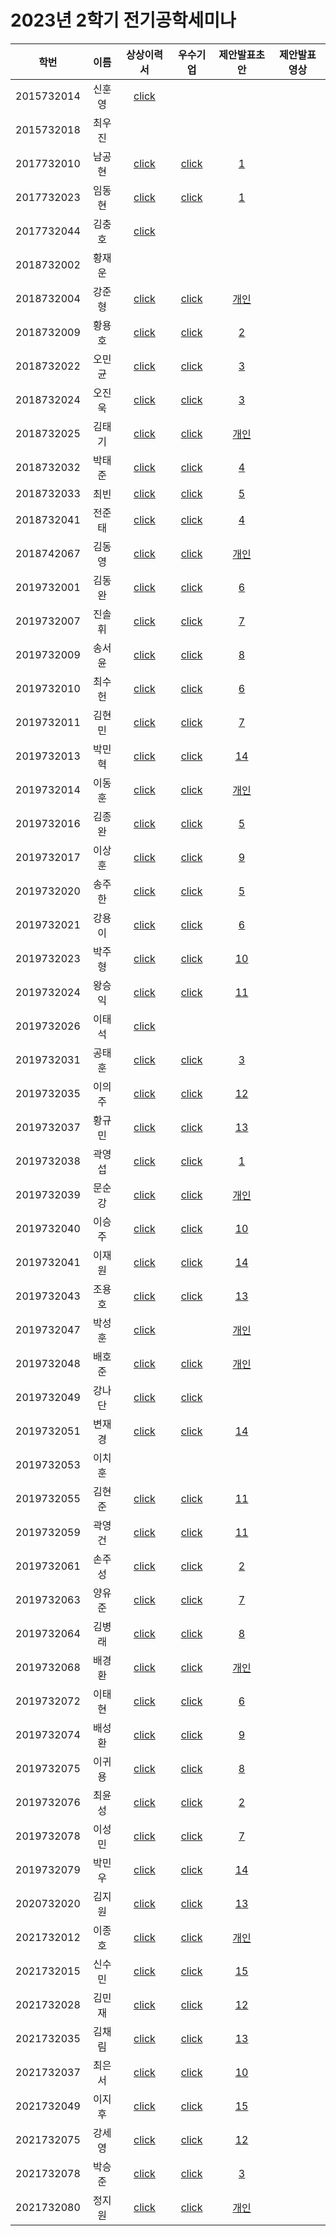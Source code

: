 # 2023년 2학기 전기공학세미나

|학번|이름|상상이력서|우수기업|제안발표초안|제안발표영상|
|:--:|:--:|:--:|:--:|:--:|:--:|
|2015732014|신훈영|[click](https://github.com/Jun-ga/electrical_engineering_seminar/files/13656048/2015732014UA_._.pdf)|||
|2015732018|최우진||||
|2017732010|남공현|[click](https://github.com/Jun-ga/electrical_engineering_seminar/files/13656061/2017732010UA_._._2017732010_.pdf)|[click](https://github.com/Jun-ga/electrical_engineering_seminar/files/13656343/2017732010UA_._._2017732010_.pdf)|[1](https://github.com/Jun-ga/electrical_engineering_seminar/files/13656395/2017732010UA_._.OBC.1.pptx)|
|2017732023|임동현|[click](https://github.com/Jun-ga/electrical_engineering_seminar/files/13656062/2017732023UA_._2017732023_.pdf)|[click](https://github.com/Jun-ga/electrical_engineering_seminar/files/13656224/2017732023UA_._2017732023.pdf)|[1](https://github.com/Jun-ga/electrical_engineering_seminar/files/13656419/2017732023UA_._.OBC.pptx)|
|2017732044|김충호|[click](https://github.com/Jun-ga/electrical_engineering_seminar/files/13656064/2017732044UA_._.pdf)||||
|2018732002|황재운|||||
|2018732004|강준형|[click](https://github.com/Jun-ga/electrical_engineering_seminar/files/13656068/2018732004UA_._2018732004_._.pdf)|[click](https://github.com/Jun-ga/electrical_engineering_seminar/files/13656225/2018732004UA_._2018732004_.pdf)|[개인](https://github.com/Jun-ga/electrical_engineering_seminar/files/13656425/2018732004UA_._2018732004_.pptx)|
|2018732009|황용호|[click](https://github.com/Jun-ga/electrical_engineering_seminar/files/13656077/2018732009UA_._._2018732009_.-.Colaboratory.pdf)|[click](https://github.com/Jun-ga/electrical_engineering_seminar/files/13656226/2018732009UA_._._.2018732009_.pdf)|[2](https://github.com/Jun-ga/electrical_engineering_seminar/files/13656427/2018732009UA_._._2018732009_.pptx)|
|2018732022|오민균|[click](https://github.com/Jun-ga/electrical_engineering_seminar/files/13656079/2018732022UA_._.ipynb.-.Colaboratory.pdf)|[click](https://github.com/Jun-ga/electrical_engineering_seminar/files/13656228/2018732022UA_._2018732022_.pdf)|[3](https://github.com/Jun-ga/electrical_engineering_seminar/files/13656567/_.ppt.pptx)|
|2018732024|오진욱|[click](https://github.com/Jun-ga/electrical_engineering_seminar/files/13656085/2018732024UA_._2018732024_._.1.pdf)|[click](https://github.com/Jun-ga/electrical_engineering_seminar/files/13656229/2018732024UA_._2018732024_._.pdf)|[3](https://github.com/Jun-ga/electrical_engineering_seminar/files/13656430/2018732024UA_._._.ppt.zip)|
|2018732025|김태기|[click](https://github.com/Jun-ga/electrical_engineering_seminar/files/13656087/2018732025UA_._._.pdf)|[click](https://github.com/Jun-ga/electrical_engineering_seminar/files/13656231/2018732025UA_._._._2018732025.pdf)|[개인](https://github.com/Jun-ga/electrical_engineering_seminar/files/13656431/2018732025UA_._._._2018732025.pptx)|
|2018732032|박태준|[click](https://github.com/Jun-ga/electrical_engineering_seminar/files/13656089/2018732032UA_._._2018732032_._.pdf)|[click](https://github.com/Jun-ga/electrical_engineering_seminar/files/13656233/2018732032UA_._2018732032_._._.pdf)|[4](https://github.com/Jun-ga/electrical_engineering_seminar/files/13656433/2018732032UA_._.pptx)|
|2018732033|최빈|[click](https://github.com/Jun-ga/electrical_engineering_seminar/files/13656091/2018732033UA_._2018732033_._.pdf)|[click](https://github.com/Jun-ga/electrical_engineering_seminar/files/13656235/2018732033UA_._.-.2018732033.pdf)|[5](https://github.com/Jun-ga/electrical_engineering_seminar/files/13656434/2018732033UA_._._2018732033_.pptx)|
|2018732041|전준태|[click](https://github.com/Jun-ga/electrical_engineering_seminar/files/13656092/2018732041UA_._2018732041.pdf)|[click](https://github.com/Jun-ga/electrical_engineering_seminar/files/13656236/2018732041UA_._2018732041_.pdf)|[4](https://github.com/Jun-ga/electrical_engineering_seminar/files/13656437/2018732041UA_._2018732041.pptx)|
|2018742067|김동영|[click](https://github.com/Jun-ga/electrical_engineering_seminar/files/13656097/2018742067UA_._._._2018742067.pdf)|[click](https://github.com/Jun-ga/electrical_engineering_seminar/files/13656237/2018742067UA_._._2018742067_.pdf)|[개인](https://github.com/Jun-ga/electrical_engineering_seminar/files/13656438/2018742067UA_._._KDY.pdf)|
|2019732001|김동완|[click](https://github.com/Jun-ga/electrical_engineering_seminar/files/13656098/2019732001UA_._2019732001_._.pdf)|[click](https://github.com/Jun-ga/electrical_engineering_seminar/files/13656238/2019732001UA_._2019732001_._.pdf)|[6](https://github.com/Jun-ga/electrical_engineering_seminar/files/13656439/2019732001UA_._.pptx)|
|2019732007|진솔휘|[click](https://github.com/Jun-ga/electrical_engineering_seminar/files/13656099/2019732007UA_._._.pdf)|[click](https://github.com/Jun-ga/electrical_engineering_seminar/files/13656240/2019732007UA_._._2019732007_.pdf)|[7](https://github.com/Jun-ga/electrical_engineering_seminar/files/13656440/2019732007UA_._.pptx)|
|2019732009|송서윤|[click](https://github.com/Jun-ga/electrical_engineering_seminar/files/13656101/2019732009UA_._._2019732009_.pdf)|[click](https://github.com/Jun-ga/electrical_engineering_seminar/files/13656242/2019732009UA_._._2019732009_.pdf)|[8](https://github.com/Jun-ga/electrical_engineering_seminar/files/13656441/2019732009UA_._._._.pptx)|
|2019732010|최수헌|[click](https://github.com/Jun-ga/electrical_engineering_seminar/files/13656103/2019732010UA_._._2019732010_.pdf)|[click](https://github.com/Jun-ga/electrical_engineering_seminar/files/13656243/2019732010UA_._._2019732010_.pdf)|[6](https://github.com/Jun-ga/electrical_engineering_seminar/files/13656442/2019732010UA_._._2019732010_.pptx)|
|2019732011|김현민|[click](https://github.com/Jun-ga/electrical_engineering_seminar/files/13656105/2019732011UA_._2019732011_._.pdf)|[click](https://github.com/Jun-ga/electrical_engineering_seminar/files/13656244/2019732011UA_._2019732011_._.pdf)|[7](https://github.com/Jun-ga/electrical_engineering_seminar/files/13656445/2019732011UA_._.pptx)|
|2019732013|박민혁|[click](https://github.com/Jun-ga/electrical_engineering_seminar/files/13656106/2019732013UA_._._2019732013_.pdf)|[click](https://github.com/Jun-ga/electrical_engineering_seminar/files/13656245/2019732013UA_._._2019732013_.pdf)|[14](https://github.com/Jun-ga/electrical_engineering_seminar/files/13656446/2019732013UA_._._.pdf)|
|2019732014|이동훈|[click](https://github.com/Jun-ga/electrical_engineering_seminar/files/13656108/2019732014UA_._2019732014_.pdf)|[click](https://github.com/Jun-ga/electrical_engineering_seminar/files/13656247/2019732014UA_._2019732014_._.pdf)|[개인](https://github.com/Jun-ga/electrical_engineering_seminar/files/13656447/2019732014UA_._2019732014_.pptx)|
|2019732016|김종완|[click](https://github.com/Jun-ga/electrical_engineering_seminar/files/13656110/2019732016UA_._.-.pdf)|[click](https://github.com/Jun-ga/electrical_engineering_seminar/files/13656249/2019732016UA_._.-2019732016.pdf)|[5](https://github.com/Jun-ga/electrical_engineering_seminar/files/13656448/2019732016UA_._.pptx)|
|2019732017|이상훈|[click](https://github.com/Jun-ga/electrical_engineering_seminar/files/13656122/2019732017UA_._._2019732017_.pdf)|[click](https://github.com/Jun-ga/electrical_engineering_seminar/files/13656250/2019732017UA_._._2019732017_.pdf)|[9](https://github.com/Jun-ga/electrical_engineering_seminar/files/13656449/2019732017UA_._._.pptx)|
|2019732020|송주한|[click](https://github.com/Jun-ga/electrical_engineering_seminar/files/13656124/2019732020UA_._.pdf)|[click](https://github.com/Jun-ga/electrical_engineering_seminar/files/13656251/2019732020UA_._.pdf)|[5](https://github.com/Jun-ga/electrical_engineering_seminar/files/13656451/2019732020UA_._.pptx)|
|2019732021|강용이|[click](https://github.com/Jun-ga/electrical_engineering_seminar/files/13656125/2019732021UA_._._2019732021_.pdf)|[click](https://github.com/Jun-ga/electrical_engineering_seminar/files/13656252/2019732021UA_._._2019732021_.pdf)|[6](https://github.com/Jun-ga/electrical_engineering_seminar/files/13656452/2019732021UA_._.pptx)|
|2019732023|박주형|[click](https://github.com/Jun-ga/electrical_engineering_seminar/files/13656127/2019732023UA_._2019732023_._README.pdf)|[click](https://github.com/Jun-ga/electrical_engineering_seminar/files/13656256/2019732023UA_._2019732023_._.pdf)|[10](https://github.com/Jun-ga/electrical_engineering_seminar/files/13656454/2019732023UA_._._._._.pdf)|
|2019732024|왕승익|[click](https://github.com/Jun-ga/electrical_engineering_seminar/files/13656128/2019732024UA_._.pdf)|[click](https://github.com/Jun-ga/electrical_engineering_seminar/files/13656255/2019732024UA_._.pdf)|[11](https://github.com/Jun-ga/electrical_engineering_seminar/files/13656457/2019732024UA_._._.pptx)|
|2019732026|이태석|[click](https://github.com/Jun-ga/electrical_engineering_seminar/files/13656131/2019732026UA_._._.pdf)|||
|2019732031|공태훈|[click](https://github.com/Jun-ga/electrical_engineering_seminar/files/13656132/2019732031UA_._2019732031_.pdf)|[click](https://github.com/Jun-ga/electrical_engineering_seminar/files/13656257/2019732031UA_._2019732031_._.pdf)|[3](https://github.com/Jun-ga/electrical_engineering_seminar/files/13656463/_.ppt.pptx)|
|2019732035|이의주|[click](https://github.com/Jun-ga/electrical_engineering_seminar/files/13656134/2019732035UA_._.pdf)|[click](https://github.com/Jun-ga/electrical_engineering_seminar/files/13656258/2019732035UA_._.pdf)|[12](https://github.com/Jun-ga/electrical_engineering_seminar/files/13656465/2019732035UA_._.pptx)|
|2019732037|황규민|[click](https://github.com/Jun-ga/electrical_engineering_seminar/files/13656135/2019732037UA_._2019732037_._.pdf)|[click](https://github.com/Jun-ga/electrical_engineering_seminar/files/13656259/2019732037UA_._2019732037_._.pdf)|[13](https://github.com/Jun-ga/electrical_engineering_seminar/files/13656468/2019732037UA_._._2019732037_.pptx)|
|2019732038|곽영섭|[click](https://github.com/Jun-ga/electrical_engineering_seminar/files/13656137/2019732038UA_._2019732038_._.pdf)|[click](https://github.com/Jun-ga/electrical_engineering_seminar/files/13656261/2019732038UA_._2019732038_._._.pdf)|[1](https://github.com/Jun-ga/electrical_engineering_seminar/files/13656469/2019732038UA_._.OBC.pptx)|
|2019732039|문순강|[click](https://github.com/Jun-ga/electrical_engineering_seminar/files/13656138/2019732039UA_._2019732039_._.pdf)|[click](https://github.com/Jun-ga/electrical_engineering_seminar/files/13656262/2019732039UA_._2019732039.pdf)|[개인](https://github.com/Jun-ga/electrical_engineering_seminar/files/13656471/2019732039UA_._._2019732039_.pptx)|
|2019732040|이승주|[click](https://github.com/Jun-ga/electrical_engineering_seminar/files/13656140/2019732040UA_._2019732040_._.pdf)|[click](https://github.com/Jun-ga/electrical_engineering_seminar/files/13656263/2019732040UA_._._._2019732040_.pdf)|[10](https://github.com/Jun-ga/electrical_engineering_seminar/files/13656475/2019732040UA_._._._._.zip)|
|2019732041|이재원|[click](https://github.com/Jun-ga/electrical_engineering_seminar/files/13656142/2019732041UA_._2019732041_.pdf)|[click](https://github.com/Jun-ga/electrical_engineering_seminar/files/13656264/2019732041UA_._._.pdf)|[14](https://github.com/Jun-ga/electrical_engineering_seminar/files/13656476/2019732041UA_._._._.pdf)|
|2019732043|조용호|[click](https://github.com/Jun-ga/electrical_engineering_seminar/files/13656144/2019732043UA_._.7320-3-1284-01._.pdf)|[click](https://github.com/Jun-ga/electrical_engineering_seminar/files/13656265/2019732043UA_._.pdf)|[13](https://github.com/Jun-ga/electrical_engineering_seminar/files/13656478/2019732043UA_._.pdf)|
|2019732047|박성훈|[click](https://github.com/Jun-ga/electrical_engineering_seminar/files/13656145/2019732047UA_._._2019732047_.pdf)||[개인](https://github.com/Jun-ga/electrical_engineering_seminar/files/13656491/2019732047UA_._.pdf)|
|2019732048|배호준|[click](https://github.com/Jun-ga/electrical_engineering_seminar/files/13656146/2019732048UA_._portfolio.pdf)|[click](https://github.com/Jun-ga/electrical_engineering_seminar/files/13656267/2019732048UA_._.pdf)|[개인](https://github.com/Jun-ga/electrical_engineering_seminar/files/13656493/2019732048UA_._._2019732048_._.pptx)|
|2019732049|강나단|[click](https://github.com/Jun-ga/electrical_engineering_seminar/files/13656147/2019732049UA_._._2019732049_.pdf)|[click](https://github.com/Jun-ga/electrical_engineering_seminar/files/13656268/2019732049UA_._._2019732049_.pdf)||
|2019732051|변재경|[click](https://github.com/Jun-ga/electrical_engineering_seminar/files/13656148/2019732051UA_._.-.2019732051_.pdf)|[click](https://github.com/Jun-ga/electrical_engineering_seminar/files/13656272/2019732051UA_._.-.2019732051.pdf)|[14](https://github.com/Jun-ga/electrical_engineering_seminar/files/13656496/2019732051UA_._._2019732051_.pdf)|
|2019732053|이치훈||||
|2019732055|김현준|[click](https://github.com/Jun-ga/electrical_engineering_seminar/files/13656151/2019732055UA_._.2019732055.pdf)|[click](https://github.com/Jun-ga/electrical_engineering_seminar/files/13656273/2019732055UA_._.2019732055.pdf)|[11](https://github.com/Jun-ga/electrical_engineering_seminar/files/13656498/2019732055UA_._._.pptx)|
|2019732059|곽영건|[click](https://github.com/Jun-ga/electrical_engineering_seminar/files/13656153/2019732059UA_._._2019732059_.pdf)|[click](https://github.com/Jun-ga/electrical_engineering_seminar/files/13656274/2019732059UA_._.pdf)|[11](https://github.com/Jun-ga/electrical_engineering_seminar/files/13656500/2019732059UA_._._.pptx)|
|2019732061|손주성|[click](https://github.com/Jun-ga/electrical_engineering_seminar/files/13656154/2019732061UA_._._2019732061_.pdf)|[click](https://github.com/Jun-ga/electrical_engineering_seminar/files/13656275/2019732061UA_._._2019732061_.pdf)|[2](https://github.com/Jun-ga/electrical_engineering_seminar/files/13656502/2019732061UA_._._2019732061_.pptx)|
|2019732063|양유준|[click](https://github.com/Jun-ga/electrical_engineering_seminar/files/13656157/2019732049UA_._._2019732049_.pdf)|[click](https://github.com/Jun-ga/electrical_engineering_seminar/files/13656277/2019732063UA_._2019732063_._.pdf)|[7](https://github.com/Jun-ga/electrical_engineering_seminar/files/13656503/2019732063UA_._.pptx)|
|2019732064|김병래|[click](https://github.com/Jun-ga/electrical_engineering_seminar/files/13656158/2019732064UA_._2019732064_._.pdf)|[click](https://github.com/Jun-ga/electrical_engineering_seminar/files/13656278/2019732064UA_._.2_._2019732064_.pdf)|[8](https://github.com/Jun-ga/electrical_engineering_seminar/files/13656504/2019732064UA_._._._.pptx)|
|2019732068|배경환|[click](https://github.com/Jun-ga/electrical_engineering_seminar/files/13656159/2019732068UA_._2019732068_._.pdf)|[click](https://github.com/Jun-ga/electrical_engineering_seminar/files/13656280/2019732068UA_._._2019732068_.pdf)|[개인](https://github.com/Jun-ga/electrical_engineering_seminar/files/13656506/2019732068UA_._2019732068_._.pptx)|
|2019732072|이태현|[click](https://github.com/Jun-ga/electrical_engineering_seminar/files/13656160/2019732072UA_._2019732072_.pdf)|[click](https://github.com/Jun-ga/electrical_engineering_seminar/files/13656281/2019732072UA_._2019732072_._.2.pdf)|[6](https://github.com/Jun-ga/electrical_engineering_seminar/files/13656508/2019732072UA_._.pptx)|
|2019732074|배성환|[click](https://github.com/Jun-ga/electrical_engineering_seminar/files/13656163/2019732074UA_._._._2019732074.pdf)|[click](https://github.com/Jun-ga/electrical_engineering_seminar/files/13656283/2019732074UA_._.pdf)|[9](https://github.com/Jun-ga/electrical_engineering_seminar/files/13656509/2019732074UA_._._._.pptx)|
|2019732075|이귀용|[click](https://github.com/Jun-ga/electrical_engineering_seminar/files/13656164/2019732075UA_._2019732075_._.pdf)|[click](https://github.com/Jun-ga/electrical_engineering_seminar/files/13656284/2019732075UA_._2019732075_._.pdf)|[8](https://github.com/Jun-ga/electrical_engineering_seminar/files/13656511/2019732075UA_._._._.pptx)|
|2019732076|최윤성|[click](https://github.com/Jun-ga/electrical_engineering_seminar/files/13656165/2019732076UA_._._2019732076_.pdf)|[click](https://github.com/Jun-ga/electrical_engineering_seminar/files/13656285/2019732076UA_._._2019732076_.pdf)|[2](https://github.com/Jun-ga/electrical_engineering_seminar/files/13656514/2019732076UA_._._2019732076_.pptx)|
|2019732078|이성민|[click](https://github.com/Jun-ga/electrical_engineering_seminar/files/13656166/2019732078UA_._._2019732078_.pdf)|[click](https://github.com/Jun-ga/electrical_engineering_seminar/files/13656288/2019732078UA_._._2019732078_.pdf)|[7](https://github.com/Jun-ga/electrical_engineering_seminar/files/13656515/2019732078UA_._.pptx)|
|2019732079|박민우|[click](https://github.com/Jun-ga/electrical_engineering_seminar/files/13656167/2019732079UA_._.pdf)|[click](https://github.com/Jun-ga/electrical_engineering_seminar/files/13656290/2019732079UA_._.pdf)|[14](https://github.com/Jun-ga/electrical_engineering_seminar/files/13656516/2019732079UA_._.pdf)|
|2020732020|김지원|[click](https://github.com/Jun-ga/electrical_engineering_seminar/files/13656169/2020732020UA_._._2020732020_.pdf)|[click](https://github.com/Jun-ga/electrical_engineering_seminar/files/13656291/2020732020UA_._._._2020732020.pdf)|[13](https://github.com/Jun-ga/electrical_engineering_seminar/files/13656519/2020732020UA_._.pptx)|
|2021732012|이종호|[click](https://github.com/Jun-ga/electrical_engineering_seminar/files/13656170/2021732012UA_._2021732012_._.pdf)|[click](https://github.com/Jun-ga/electrical_engineering_seminar/files/13656292/2021732012UA_._2021732012_.pdf)|[개인](https://github.com/Jun-ga/electrical_engineering_seminar/files/13656522/2021732012UA_._231101_.pptx)|
|2021732015|신수민|[click](https://github.com/Jun-ga/electrical_engineering_seminar/files/13656171/2021732015UA_._._2021732015_.pdf)|[click](https://github.com/Jun-ga/electrical_engineering_seminar/files/13656293/2021732015UA_._._2021732015_.pdf)|[15](https://github.com/Jun-ga/electrical_engineering_seminar/files/13656523/2021732015UA_._._2021732015_.pptx)|
|2021732028|김민재|[click](https://github.com/Jun-ga/electrical_engineering_seminar/files/13656172/2021732028UA_._.pdf)|[click](https://github.com/Jun-ga/electrical_engineering_seminar/files/13656294/2021732028UA_._.pdf)|[12](https://github.com/Jun-ga/electrical_engineering_seminar/files/13656524/2021732028UA_._.pptx)|
|2021732035|김채림|[click](https://github.com/Jun-ga/electrical_engineering_seminar/files/13656173/2021732035UA_._2021732035_.pdf)|[click](https://github.com/Jun-ga/electrical_engineering_seminar/files/13656295/2021732035UA_._2021732035_._HW_2.pdf)|[13](https://github.com/Jun-ga/electrical_engineering_seminar/files/13656526/2021732035UA_._._.pptx)|
|2021732037|최은서|[click](https://github.com/Jun-ga/electrical_engineering_seminar/files/13656177/2021732037UA_._2021732037_._.pdf)|[click](https://github.com/Jun-ga/electrical_engineering_seminar/files/13656296/2021732037UA_._.pdf)|[10](https://github.com/Jun-ga/electrical_engineering_seminar/files/13656527/2021732037UA_._.ppt.pdf)|
|2021732049|이지후|[click](https://github.com/Jun-ga/electrical_engineering_seminar/files/13656178/2021732049UA_._.-.Colaboratory.pdf)|[click](https://github.com/Jun-ga/electrical_engineering_seminar/files/13656297/2021732049UA_._.pdf)|[15](https://github.com/Jun-ga/electrical_engineering_seminar/files/13656529/2021732049UA_._.pptx)|
|2021732075|강세영|[click](https://github.com/Jun-ga/electrical_engineering_seminar/files/13656179/2021732075UA_._._2021732075.pdf)|[click](https://github.com/Jun-ga/electrical_engineering_seminar/files/13656299/2021732075UA_._.pdf)|[12](https://github.com/Jun-ga/electrical_engineering_seminar/files/13656531/2021732075UA_._._.pptx)|
|2021732078|박승준|[click](https://github.com/Jun-ga/electrical_engineering_seminar/files/13656180/2021732078UA_._._2021732078_.pdf)|[click](https://github.com/Jun-ga/electrical_engineering_seminar/files/13656301/2021732078UA_._._2021732078_.pdf)|[3](https://github.com/Jun-ga/electrical_engineering_seminar/files/13656532/2021732078UA_._._.ppt.zip)|
|2021732080|정지원|[click](https://github.com/Jun-ga/electrical_engineering_seminar/files/13656182/2021732080UA_._.-2021732080.pdf)|[click](https://github.com/Jun-ga/electrical_engineering_seminar/files/13656302/2021732080UA_._.pdf)|[개인](https://github.com/Jun-ga/electrical_engineering_seminar/files/13656533/2021732080UA_._.pptx)|
